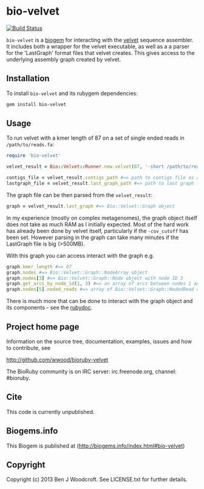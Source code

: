 # bio-velvet

[![Build Status](https://secure.travis-ci.org/wwood/bioruby-velvet.png)](http://travis-ci.org/wwood/bioruby-velvet)

```bio-velvet``` is a [biogem](biogems.info) for interacting with the [velvet](http://www.ebi.ac.uk/~zerbino/velvet/) sequence assembler. It includes both a wrapper for the velvet executable, as well as a a parser for the 'LastGraph' format files that velvet creates. This gives access to the underlying assembly graph created by velvet.

## Installation
To install ```bio-velvet``` and its rubygem dependencies:

```sh
gem install bio-velvet
```

## Usage

To run velvet with a kmer length of 87 on a set of single ended reads in ```/path/to/reads.fa```:
```ruby
require 'bio-velvet'

velvet_result = Bio::Velvet::Runner.new.velvet(87, '-short /path/to/reads.fa') #=> Bio::Velvet::Result object

contigs_file = velvet_result.contigs_path #=> path to contigs file as a String
lastgraph_file = velvet_result.last_graph_path #=> path to last graph file as a String
```

The graph file can be then parsed from the ```velvet_result```:
```ruby
graph = velvet_result.last_graph #=> Bio::Velvet::Graph object
```
In my experience (mostly on complex metagenomes), the graph object itself does not take as much RAM as I initially expected. Most of the hard work has already been done by velvet itself, particularly if the ```-cov_cutoff``` has been set. However parsing in the graph can take many minutes if the LastGraph file is big (>500MB).

With this graph you can access interact with the graph e.g.
```ruby
graph.kmer_length #=> 87
graph.nodes #=> Bio::Velvet::Graph::NodeArray object
graph.nodes[3] #=> Bio::Velvet::Graph::Node object with node ID 3
graph.get_arcs_by_node_id(1, 3) #=> an array of arcs between nodes 1 and 3 (Bio::Velvet::Graph::Arc objects)
graph.nodes[5].noded_reads #=> array of Bio::Velvet::Graph::NodedRead objects, for read tracking
```
There is much more that can be done to interact with the graph object and its components - see the [rubydoc](http://rubydoc.info/gems/bio-velvet/Bio/Velvet/Graph).

## Project home page

Information on the source tree, documentation, examples, issues and
how to contribute, see

  http://github.com/wwood/bioruby-velvet

The BioRuby community is on IRC server: irc.freenode.org, channel: #bioruby.

## Cite

This code is currently unpublished.

## Biogems.info

This Biogem is published at (http://biogems.info/index.html#bio-velvet)

## Copyright

Copyright (c) 2013 Ben J Woodcroft. See LICENSE.txt for further details.


